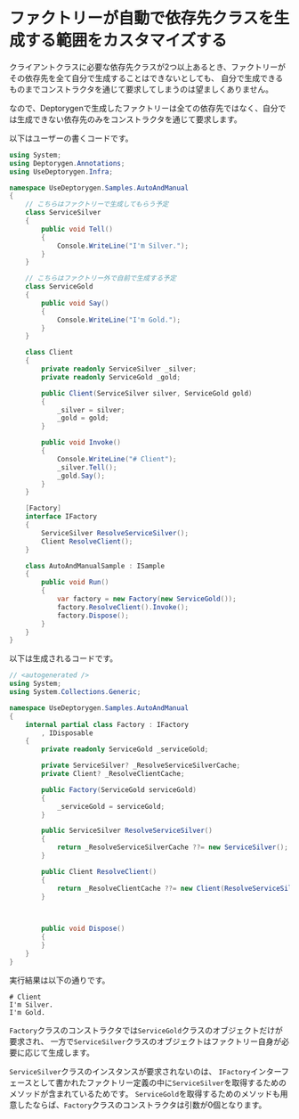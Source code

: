 # ファクトリーが自動で依存先クラスを生成する範囲をカスタマイズする

クライアントクラスに必要な依存先クラスが2つ以上あるとき、ファクトリーがその依存先を全て自分で生成することはできないとしても、
自分で生成できるものまでコンストラクタを通じて要求してしまうのは望ましくありません。

なので、Deptorygenで生成したファクトリーは全ての依存先ではなく、自分では生成できない依存先のみをコンストラクタを通じて要求します。

以下はユーザーの書くコードです。

```csharp
using System;
using Deptorygen.Annotations;
using UseDeptorygen.Infra;

namespace UseDeptorygen.Samples.AutoAndManual
{
	// こちらはファクトリーで生成してもらう予定
	class ServiceSilver
	{
		public void Tell()
		{
			Console.WriteLine("I'm Silver.");
		}
	}

	// こちらはファクトリー外で自前で生成する予定
	class ServiceGold
	{
		public void Say()
		{
			Console.WriteLine("I'm Gold.");
		}
	}

	class Client
	{
		private readonly ServiceSilver _silver;
		private readonly ServiceGold _gold;

		public Client(ServiceSilver silver, ServiceGold gold)
		{
			_silver = silver;
			_gold = gold;
		}

		public void Invoke()
		{
			Console.WriteLine("# Client");
			_silver.Tell();
			_gold.Say();
		}
	}

	[Factory]
	interface IFactory
	{
		ServiceSilver ResolveServiceSilver();
		Client ResolveClient();
	}

	class AutoAndManualSample : ISample
	{
		public void Run()
		{
			var factory = new Factory(new ServiceGold());
			factory.ResolveClient().Invoke();
			factory.Dispose();
		}
	}
}
```

以下は生成されるコードです。

```csharp
// <autogenerated />
using System;
using System.Collections.Generic;

namespace UseDeptorygen.Samples.AutoAndManual
{
    internal partial class Factory : IFactory
        , IDisposable
    {
        private readonly ServiceGold _serviceGold;

        private ServiceSilver? _ResolveServiceSilverCache;
        private Client? _ResolveClientCache;

        public Factory(ServiceGold serviceGold)
        {
            _serviceGold = serviceGold;
        }

        public ServiceSilver ResolveServiceSilver()
        {
            return _ResolveServiceSilverCache ??= new ServiceSilver();
        }

        public Client ResolveClient()
        {
            return _ResolveClientCache ??= new Client(ResolveServiceSilver(), _serviceGold);
        }


        
        public void Dispose()
        {
        }
    }
}
```

実行結果は以下の通りです。

```
# Client
I'm Silver.
I'm Gold.
```

`Factory`クラスのコンストラクタでは`ServiceGold`クラスのオブジェクトだけが要求され、
一方で`ServiceSilver`クラスのオブジェクトはファクトリー自身が必要に応じて生成します。

`ServiceSilver`クラスのインスタンスが要求されないのは、
`IFactory`インターフェースとして書かれたファクトリー定義の中に`ServiceSilver`を取得するためのメソッドが含まれているためです。
`ServiceGold`を取得するためのメソッドも用意したならば、`Factory`クラスのコンストラクタは引数が0個となります。
